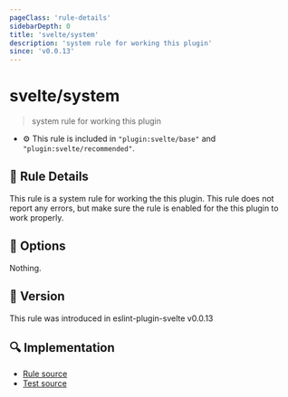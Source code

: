 ```yaml
---
pageClass: 'rule-details'
sidebarDepth: 0
title: 'svelte/system'
description: 'system rule for working this plugin'
since: 'v0.0.13'
---
```


# svelte/system

> system rule for working this plugin

- :gear: This rule is included in `"plugin:svelte/base"` and `"plugin:svelte/recommended"`.

## 📖 Rule Details

This rule is a system rule for working the this plugin. This rule does not report any errors, but make sure the rule is enabled for the this plugin to work properly.

## 🔧 Options

Nothing.

## 🚀 Version

This rule was introduced in eslint-plugin-svelte v0.0.13

## 🔍 Implementation

- [Rule source](https://github.com/sveltejs/eslint-plugin-svelte/blob/main/packages/eslint-plugin-svelte/src/rules/system.ts)
- [Test source](https://github.com/sveltejs/eslint-plugin-svelte/blob/main/packages/eslint-plugin-svelte/tests/src/rules/system.ts)
